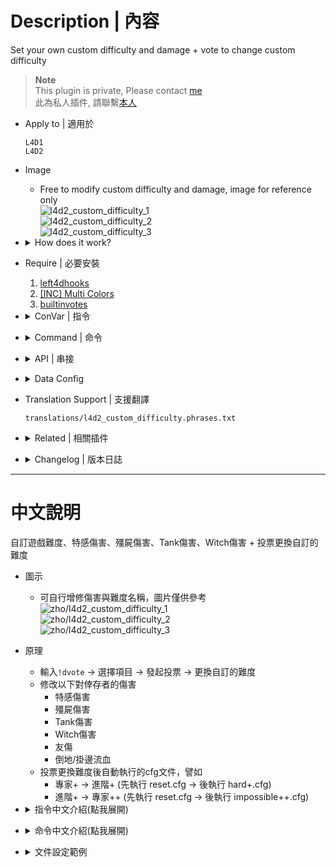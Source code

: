 # Description | 內容
Set your own custom difficulty and damage + vote to change custom difficulty

> __Note__ <br/>
This plugin is private, Please contact [me](/#私人插件列表-private-plugins-list)<br/>
此為私人插件, 請聯繫[本人](/#私人插件列表-private-plugins-list)

* Apply to | 適用於
	```
	L4D1
	L4D2
	```

* Image
	* Free to modify custom difficulty and damage, image for reference only
	<br/>![l4d2_custom_difficulty_1](image/l4d2_custom_difficulty_1.jpg)
	<br/>![l4d2_custom_difficulty_2](image/l4d2_custom_difficulty_2.jpg)
	<br/>![l4d2_custom_difficulty_3](image/l4d2_custom_difficulty_3.jpg)

* <details><summary>How does it work?</summary>

	* Type ```!dvote``` -> select custom difficulty -> call vote to change -> load custom difficulty
	* Modify custom difficulty name and damage, file is in [data/l4d2_custom_difficulty.cfg](addons/sourcemod/data/l4d2_custom_difficulty.cfg)
	* Auto exec cfg when switching difficulties, for example:
		* impossible+ -> hard+ (exec reset.cfg -> hard+.cfg)
		* hard+ -> impossible++ (exec reset.cfg -> impossible++.cfg)
</details>

* Require | 必要安裝
	1. [left4dhooks](https://forums.alliedmods.net/showthread.php?t=321696)
	2. [[INC] Multi Colors](https://github.com/fbef0102/L4D1_2-Plugins/releases/tag/Multi-Colors)
	3. [builtinvotes](https://github.com/fbef0102/Game-Private_Plugin/releases/tag/builtinvotes)

* <details><summary>ConVar | 指令</summary>

	* cfg/sourcemod/l4d2_custom_difficulty.cfg
		```php
		// 0=Plugin off, 1=Plugin on.
		l4d2_custom_difficulty_enable "1"

		// How many players at least to vote custom difficulty.
		l4d2_custom_difficulty_vote_need_player "4"
		```
</details>

* <details><summary>Command | 命令</summary>

	* **Vote To Change Custom Difficulty**
		```php
		sm_difficultyvote
		sm_dvote
		```

	* **(Server Cmd) Load custom difficulty by index, starting from 1**
		```php
		z_custom_difficulty_index <number>
		```
</details>

* <details><summary>API | 串接</summary>

	* [l4d2_custom_difficulty.inc](scripting\include\l4d2_custom_difficulty.inc)
		```php
		library name: l4d2_custom_difficulty
		```
</details>

* <details><summary>Data Config</summary>

	* Modify custom difficulty and damage
	* [data/l4d2_custom_difficulty.cfg](addons/sourcemod/data/l4d2_custom_difficulty.cfg)
		```php
		"l4d2_custom_difficulty"
		{
			"Total"
			{
				// There are 8 different difficulty
				"num"   "8"
				
				// Default, load Custom Difficulty by index (0=Off)
				"default" "5"
				
				// First Custom Difficulty, index is 1
				"1"
				{
					// Modify for your own settings
					...
				}

				...
			}
		}
		```
</details>

* Translation Support | 支援翻譯
	```
	translations/l4d2_custom_difficulty.phrases.txt
	```

* <details><summary>Related | 相關插件</summary>

	1. [l4d2_vote_manager3](https://github.com/fbef0102/L4D1_2-Plugins/tree/master/l4d2_vote_manager3): Unable to call valve vote if player does not have access
		* 沒有權限的玩家不能隨意發起官方投票
	2. [l4d2_vote_change](/L4D_插件/Server_伺服器/l4d2_vote_change): New Vote System (use L4D built-in votes UI)
		* 新型投票系統 (使用官方內建的投票)
</details>

* <details><summary>Changelog | 版本日誌</summary>

	* v1.3 (2024-8-16)
		* Update API

	* v1.2 (2024-7-29)
		* Also apply to l4d1 

	* v1.1 (2024-7-21)
		* Update Cmds
		* Update data
		* Update API

	* v1.0 (2024-7-17)
		* Initial Release
</details>

- - - -
# 中文說明
自訂遊戲難度、特感傷害、殭屍傷害、Tank傷害、Witch傷害 + 投票更換自訂的難度

* 圖示
	* 可自行增修傷害與難度名稱，圖片僅供參考
	<br/>![zho/l4d2_custom_difficulty_1](image/zho/l4d2_custom_difficulty_1.jpg)
	<br/>![zho/l4d2_custom_difficulty_2](image/zho/l4d2_custom_difficulty_2.jpg)
	<br/>![zho/l4d2_custom_difficulty_3](image/zho/l4d2_custom_difficulty_3.jpg)

* 原理
	* 輸入```!dvote``` -> 選擇項目 -> 發起投票 -> 更換自訂的難度
	* 修改以下對倖存者的傷害
		* 特感傷害
		* 殭屍傷害
		* Tank傷害
		* Witch傷害
		* 友傷
		* 倒地/掛邊流血
	* 投票更換難度後自動執行的cfg文件，譬如
		* 專家+ -> 進階+ (先執行 reset.cfg -> 後執行 hard+.cfg)
		* 進階+ -> 專家++ (先執行 reset.cfg -> 後執行 impossible++.cfg)
	
* <details><summary>指令中文介紹(點我展開)</summary>

	* cfg/sourcemod/l4d2_custom_difficulty.cfg
		```php
		// 0=插件關閉, 1=插件開啟.
		l4d2_custom_difficulty_enable "1"

		// 倖存者與特感隊伍總共要有X位真人玩家在場才能發起投票.
		l4d2_custom_difficulty_vote_need_player "4"
		```
</details>

* <details><summary>命令中文介紹(點我展開)</summary>

	* **打開選單投票更換難度**
		```php
		sm_difficultyvote
		sm_dvote
		```

	* **(伺服器專用) 強制載入該索引的自製難度, 索引數字從1開始**
		```php
		z_custom_difficulty_index <索引數字>
		```
</details>

* <details><summary>文件設定範例</summary>

	* 自由修改難度與傷害數值
	* [data/l4d2_custom_difficulty.cfg](addons/sourcemod/data/l4d2_custom_difficulty.cfg)
		```php
		"l4d2_custom_difficulty"
		{
			"Total"
			{
				// 有8種不同的遊戲難度
				"num"   "8"
				
				// 伺服器啟動後預設載入的自製難度	(0=不預設載入)
				"default" "5"
				
				// 第一個自製難度, 索引是1
				"1"
				{
					// 自行修改數據
					...
				}

				...
			}
		}
		```
</details>